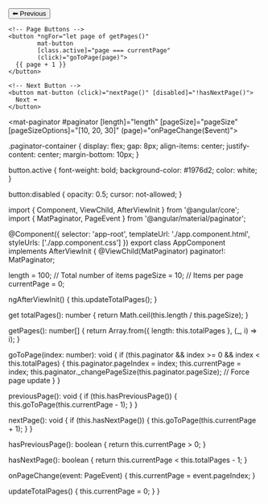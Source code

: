<div class="table-container">
  <!-- Custom Pagination Controls -->
  <div class="paginator-container">
    <!-- Previous Button -->
    <button mat-button (click)="previousPage()" [disabled]="!hasPreviousPage()">
      ⬅ Previous
    </button>

    <!-- Page Buttons -->
    <button *ngFor="let page of getPages()"
            mat-button
            [class.active]="page === currentPage"
            (click)="goToPage(page)">
      {{ page + 1 }}
    </button>

    <!-- Next Button -->
    <button mat-button (click)="nextPage()" [disabled]="!hasNextPage()">
      Next ➡
    </button>
  </div>

  <!-- Material Paginator (Hidden but Active) -->
  <mat-paginator #paginator
                 [length]="length"
                 [pageSize]="pageSize"
                 [pageSizeOptions]="[10, 20, 30]"
                 (page)="onPageChange($event)">
  </mat-paginator>
</div>



.paginator-container {
  display: flex;
  gap: 8px;
  align-items: center;
  justify-content: center;
  margin-bottom: 10px;
}

button.active {
  font-weight: bold;
  background-color: #1976d2;
  color: white;
}

button:disabled {
  opacity: 0.5;
  cursor: not-allowed;
}




import { Component, ViewChild, AfterViewInit } from '@angular/core';
import { MatPaginator, PageEvent } from '@angular/material/paginator';

@Component({
  selector: 'app-root',
  templateUrl: './app.component.html',
  styleUrls: ['./app.component.css']
})
export class AppComponent implements AfterViewInit {
  @ViewChild(MatPaginator) paginator!: MatPaginator;

  length = 100; // Total number of items
  pageSize = 10; // Items per page
  currentPage = 0;

  ngAfterViewInit() {
    this.updateTotalPages();
  }

  get totalPages(): number {
    return Math.ceil(this.length / this.pageSize);
  }

  getPages(): number[] {
    return Array.from({ length: this.totalPages }, (_, i) => i);
  }

  goToPage(index: number): void {
    if (this.paginator && index >= 0 && index < this.totalPages) {
      this.paginator.pageIndex = index;
      this.currentPage = index;
      this.paginator._changePageSize(this.paginator.pageSize); // Force page update
    }
  }

  previousPage(): void {
    if (this.hasPreviousPage()) {
      this.goToPage(this.currentPage - 1);
    }
  }

  nextPage(): void {
    if (this.hasNextPage()) {
      this.goToPage(this.currentPage + 1);
    }
  }

  hasPreviousPage(): boolean {
    return this.currentPage > 0;
  }

  hasNextPage(): boolean {
    return this.currentPage < this.totalPages - 1;
  }

  onPageChange(event: PageEvent) {
    this.currentPage = event.pageIndex;
  }

  updateTotalPages() {
    this.currentPage = 0;
  }
}
